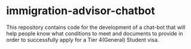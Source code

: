 # immigration-advisor-chatbot
This repository contains code for the development of a chat-bot that will help people know what conditions to meet and documents to provide in order to successfully apply for a Tier 4(General) Student visa.
